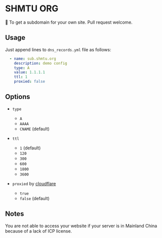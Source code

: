 # SHMTU ORG

🌈 To get a subdomain for your own site. Pull request welcome.

## Usage

Just append lines to `dns_records.yml` file as follows:

```yaml
  - name: sub.shmtu.org
    description: demo config
    type: A
    value: 1.1.1.1
    ttl: 1
    proxied: false
```

## Options

- `type`
  - `A`
  - `AAAA`
  - `CNAME` (default)

- `ttl`
  - `1` (default)
  - `120`
  - `300`
  - `600`
  - `1800`
  - `3600`

- `proxied` by [cloudflare](https://www.cloudflare.com/zh-cn/)
  - `true`
  - `false` (default)

## Notes

You are not able to access your website if your server is in Mainland China because of a lack of ICP license.
